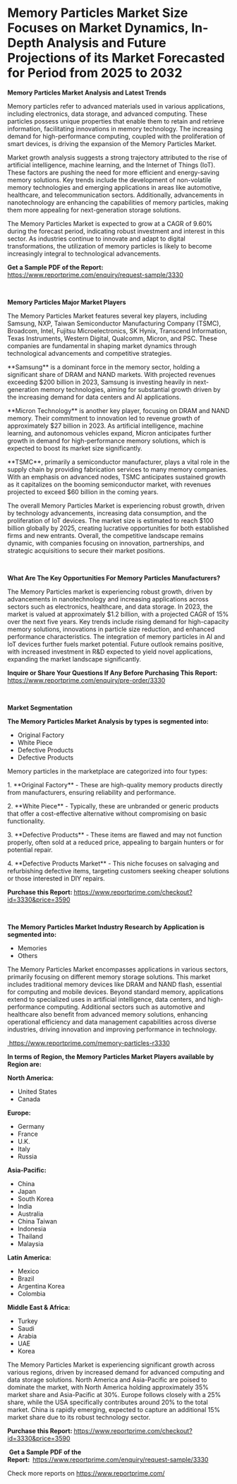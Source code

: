<p><h1>Memory Particles Market Size Focuses on Market Dynamics, In-Depth Analysis and Future Projections of its Market Forecasted for Period from 2025 to 2032</h1></p><p><strong>Memory Particles Market Analysis and Latest Trends</strong></p>
<p><p>Memory particles refer to advanced materials used in various applications, including electronics, data storage, and advanced computing. These particles possess unique properties that enable them to retain and retrieve information, facilitating innovations in memory technology. The increasing demand for high-performance computing, coupled with the proliferation of smart devices, is driving the expansion of the Memory Particles Market.</p><p>Market growth analysis suggests a strong trajectory attributed to the rise of artificial intelligence, machine learning, and the Internet of Things (IoT). These factors are pushing the need for more efficient and energy-saving memory solutions. Key trends include the development of non-volatile memory technologies and emerging applications in areas like automotive, healthcare, and telecommunication sectors. Additionally, advancements in nanotechnology are enhancing the capabilities of memory particles, making them more appealing for next-generation storage solutions.</p><p>The Memory Particles Market is expected to grow at a CAGR of 9.60% during the forecast period, indicating robust investment and interest in this sector. As industries continue to innovate and adapt to digital transformations, the utilization of memory particles is likely to become increasingly integral to technological advancements.</p></p>
<p><strong>Get a Sample PDF of the Report:&nbsp;</strong> <a href="https://www.reportprime.com/enquiry/request-sample/3330?utm_campaign=3033&utm_medium=2&utm_source=Github&utm_content=ia&utm_term=18032025&utm_id=memory-particles">https://www.reportprime.com/enquiry/request-sample/3330</a></p>
<p>&nbsp;</p>
<p><strong>Memory Particles Major Market Players</strong></p>
<p><p>The Memory Particles Market features several key players, including Samsung, NXP, Taiwan Semiconductor Manufacturing Company (TSMC), Broadcom, Intel, Fujitsu Microelectronics, SK Hynix, Transcend Information, Texas Instruments, Western Digital, Qualcomm, Micron, and PSC. These companies are fundamental in shaping market dynamics through technological advancements and competitive strategies.</p><p>**Samsung** is a dominant force in the memory sector, holding a significant share of DRAM and NAND markets. With projected revenues exceeding $200 billion in 2023, Samsung is investing heavily in next-generation memory technologies, aiming for substantial growth driven by the increasing demand for data centers and AI applications.</p><p>**Micron Technology** is another key player, focusing on DRAM and NAND memory. Their commitment to innovation led to revenue growth of approximately $27 billion in 2023. As artificial intelligence, machine learning, and autonomous vehicles expand, Micron anticipates further growth in demand for high-performance memory solutions, which is expected to boost its market size significantly.</p><p>**TSMC**, primarily a semiconductor manufacturer, plays a vital role in the supply chain by providing fabrication services to many memory companies. With an emphasis on advanced nodes, TSMC anticipates sustained growth as it capitalizes on the booming semiconductor market, with revenues projected to exceed $60 billion in the coming years.</p><p>The overall Memory Particles Market is experiencing robust growth, driven by technology advancements, increasing data consumption, and the proliferation of IoT devices. The market size is estimated to reach $100 billion globally by 2025, creating lucrative opportunities for both established firms and new entrants. Overall, the competitive landscape remains dynamic, with companies focusing on innovation, partnerships, and strategic acquisitions to secure their market positions.</p></p>
<p>&nbsp;</p>
<p><strong>What Are The Key Opportunities For Memory Particles Manufacturers?</strong></p>
<p><p>The Memory Particles market is experiencing robust growth, driven by advancements in nanotechnology and increasing applications across sectors such as electronics, healthcare, and data storage. In 2023, the market is valued at approximately $1.2 billion, with a projected CAGR of 15% over the next five years. Key trends include rising demand for high-capacity memory solutions, innovations in particle size reduction, and enhanced performance characteristics. The integration of memory particles in AI and IoT devices further fuels market potential. Future outlook remains positive, with increased investment in R&D expected to yield novel applications, expanding the market landscape significantly.</p></p>
<p><strong>Inquire or Share Your Questions If Any Before Purchasing This Report:</strong> <a href="https://www.reportprime.com/enquiry/pre-order/3330?utm_campaign=3033&utm_medium=2&utm_source=Github&utm_content=ia&utm_term=18032025&utm_id=memory-particles">https://www.reportprime.com/enquiry/pre-order/3330</a></p>
<p>&nbsp;</p>
<p><strong>Market Segmentation</strong></p>
<p><strong>The Memory Particles Market Analysis by types is segmented into:</strong></p>
<p><ul><li>Original Factory</li><li>White Piece</li><li>Defective Products</li><li>Defective Products</li></ul></p>
<p><p>Memory particles in the marketplace are categorized into four types: </p><p>1. **Original Factory** - These are high-quality memory products directly from manufacturers, ensuring reliability and performance.</p><p>   </p><p>2. **White Piece** - Typically, these are unbranded or generic products that offer a cost-effective alternative without compromising on basic functionality.</p><p>3. **Defective Products** - These items are flawed and may not function properly, often sold at a reduced price, appealing to bargain hunters or for potential repair.</p><p>4. **Defective Products Market** - This niche focuses on salvaging and refurbishing defective items, targeting customers seeking cheaper solutions or those interested in DIY repairs.</p></p>
<p><strong>Purchase this Report:&nbsp;</strong><a href="https://www.reportprime.com/checkout?id=3330&price=3590&utm_campaign=3033&utm_medium=2&utm_source=Github&utm_content=ia&utm_term=18032025&utm_id=memory-particles">https://www.reportprime.com/checkout?id=3330&price=3590</a></p>
<p>&nbsp;</p>
<p><strong>The Memory Particles Market Industry Research by Application is segmented into:</strong></p>
<p><ul><li>Memories</li><li>Others</li></ul></p>
<p><p>The Memory Particles Market encompasses applications in various sectors, primarily focusing on different memory storage solutions. This market includes traditional memory devices like DRAM and NAND flash, essential for computing and mobile devices. Beyond standard memory, applications extend to specialized uses in artificial intelligence, data centers, and high-performance computing. Additional sectors such as automotive and healthcare also benefit from advanced memory solutions, enhancing operational efficiency and data management capabilities across diverse industries, driving innovation and improving performance in technology.</p></p>
<p><a href="https://www.reportprime.com/memory-particles-r3330?utm_campaign=3033&utm_medium=2&utm_source=Github&utm_content=ia&utm_term=18032025&utm_id=memory-particles">&nbsp;https://www.reportprime.com/memory-particles-r3330</a></p>
<p><strong>In terms of Region, the Memory Particles Market Players available by Region are:</strong></p>
<p>
    <p> <strong> North America: </strong>
        <ul>
            <li>United States</li>
            <li>Canada</li>
        </ul>
        </p> 
    <p> <strong> Europe: </strong>
        <ul>
            <li>Germany</li>
            <li>France</li>
            <li>U.K.</li>
            <li>Italy</li>
            <li>Russia</li>
        </ul>
        </p> 
    <p> <strong> Asia-Pacific: </strong>
        <ul>
            <li>China</li>
            <li>Japan</li>
            <li>South Korea</li>
            <li>India</li>
            <li>Australia</li>
            <li>China Taiwan</li>
            <li>Indonesia</li>
            <li>Thailand</li>
            <li>Malaysia</li>
        </ul>
        </p> 
    <p> <strong> Latin America: </strong>
        <ul>
            <li>Mexico</li>
            <li>Brazil</li>
            <li>Argentina Korea</li>
            <li>Colombia</li>
        </ul>
        </p> 
    <p> <strong> Middle East & Africa: </strong>
        <ul>
            <li>Turkey</li>
            <li>Saudi</li>
            <li>Arabia</li>
            <li>UAE</li>
            <li>Korea</li>
        </ul>
    </p>
    </p>
<p><p>The Memory Particles Market is experiencing significant growth across various regions, driven by increased demand for advanced computing and data storage solutions. North America and Asia-Pacific are poised to dominate the market, with North America holding approximately 35% market share and Asia-Pacific at 30%. Europe follows closely with a 25% share, while the USA specifically contributes around 20% to the total market. China is rapidly emerging, expected to capture an additional 15% market share due to its robust technology sector.</p></p>
<p><strong>Purchase this Report: </strong><a href="https://www.reportprime.com/checkout?id=3330&price=3590&utm_campaign=3033&utm_medium=2&utm_source=Github&utm_content=ia&utm_term=18032025&utm_id=memory-particles">https://www.reportprime.com/checkout?id=3330&price=3590</a></p>
<p>&nbsp;<strong>Get a Sample PDF of the Report:&nbsp;&nbsp;</strong><a href="https://www.reportprime.com/enquiry/request-sample/3330?utm_campaign=3033&utm_medium=2&utm_source=Github&utm_content=ia&utm_term=18032025&utm_id=memory-particles">https://www.reportprime.com/enquiry/request-sample/3330</a></p>
<p><strong></strong></p>
<p>Check more reports on <a href="https://www.reportprime.com/?utm_campaign=3033&utm_medium=2&utm_source=Github&utm_content=ia&utm_term=18032025&utm_id=memory-particles">https://www.reportprime.com/</a></p>